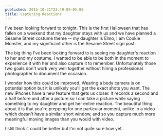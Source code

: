 ```yaml
---
published: 2015-10-31T23:49:09-05:00
title: Capturing Reactions
---
```

I've been looking forward to tonight. This is the first Halloween that has fallen on a weekend that my daughter stays with us and we have planned a Sesame Street costume theme -- my daughter is Elmo, I am Cookie Monster, and my significant other is the Sesame Street sign post.

The big thing I've been looking forward to is seeing my daughter's reaction to her and my costume. I wanted to be able to be both in the moment to experience it with her and also capture it to remember. Unfortunately those two goals don't work very well together without hiring a professional photographer to document the occasion.

I wonder how this could be improved. Wearing a body camera is on potential option but it is unlikely you'll get the exact shots you want. The new iPhones have a new feature that gets us closer. It records a second and a half before and after a picture so I can take a picture while saying something to my daughter and get her entire reaction. The beautiful thing about it is that you're prepping for one particular moment, unlike in a video which doesn't have a similar short window, and so you capture much more meaningful moving images than you would with video.

I still think it could be better but I'm not quite sure how yet.